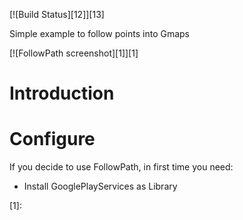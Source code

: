 [![Build Status][12]][13]

Simple example to follow points into Gmaps

[![FollowPath screenshot][1]][1]


# Introduction

# Configure

If you decide to use FollowPath, in first time you need:



* Install GooglePlayServices as Library


[1]: 
